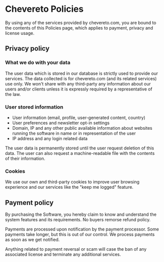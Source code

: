 Chevereto Policies
==================

By using any of the services provided by chevereto.com, you are bound to the contents of this Policies page, which applies to payment, privacy and license usage.

Privacy policy
--------------

### What we do with your data

The user data which is stored in our database is strictly used to provide our services. The data collected is for chevereto.com (and its related services) use only. We won't share with any third-party any information about our users and/or clients unless it is expressly required by a representative of the law.

### User stored information

* User information (email, profile, user-generated content, country)
* User preferences and newsletter opt-in settings
* Domain, IP and any other public available information about websites running the software in name or in representation of the user
* IP address and any login related data

The user data is permanently stored until the user request deletion of this data. The user can also request a machine-readable file with the contents of their information.

### Cookies

We use our own and third-party cookies to improve user browsing experience and our services like the "keep me logged" feature.

Payment policy
--------------

By purchasing the Software, you hereby claim to know and understand the system features and its requirements. No buyers remorse refund policy.

Payments are processed upon notification by the payment processor. Some payments take longer, but this is out of our control. We process payments as soon as we get notified.

Anything related to payment reversal or scam will case the ban of any associated license and terminate any additional services.